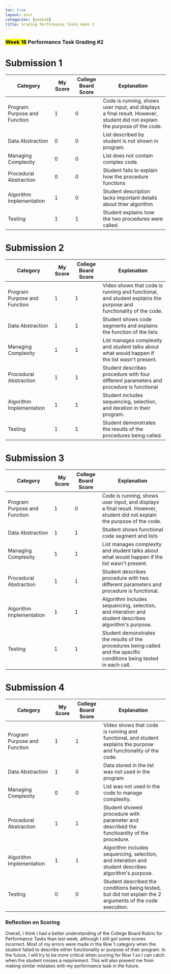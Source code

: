```yaml
---
toc: true
layout: post
categories: [week18]
title: Grading Performance Tasks Week 2
---
```


### <mark>Week 18</mark> Performance Task Grading #2

# Submission 1

| Category | My Score | College Board Score | Explanation |
| ------------- | ------------- | ------------- | ------------- |
| Program Purpose and Function | 1 | 0 | Code is running, shows user input, and displays a final result. However, student did not explain the purpose of the code.|
| Data Abstraction | 0 | 0 | List described by student is not shown in program.|
| Managing Complexity | 0 | 0 | List does not contain complex code. |
| Procedural Abstraction | 0 | 0 | Student fails to explain how the procedure functions| 
| Algorithm Implementation | 1 | 0 | Student description lacks important details about thier algorithm| 
| Testing | 1 | 1 | Student explains how the two procedures were called. | 

# Submission 2

| Category | My Score | College Board Score | Explanation |
| ------------- | ------------- | ------------- | ------------- |
| Program Purpose and Function | 1 | 1 | Video shows that code is running and functional, and student explains the purpose and functionality of the code. |
| Data Abstraction | 1 | 1 | Student shows code segments and explains the function of the lists |
| Managing Complexity | 1 | 1 | List  manages complexity and student talks about what would happen if the list wasn't present. |
| Procedural Abstraction | 1 | 1 | Student describes procedure with four different parameters and procedure is functional | 
| Algorithm Implementation | 1 | 1 | Student includes sequencing, selection, and iteration in their program. | 
| Testing | 1 | 1 | Student demonstrates the results of the procedures being called. | 

# Submission 3

| Category | My Score | College Board Score | Explanation |
| ------------- | ------------- | ------------- | ------------- |
| Program Purpose and Function | 1 | 0 | Code is running, shows user input, and displays a final result. However, student did not explain the purpose of the code. |
| Data Abstraction | 1 | 1 | Student shows functional code segment and lists |
| Managing Complexity | 1 | 1 | List  manages complexity and student talks about what would happen if the list wasn't present. |
| Procedural Abstraction | 1 | 1 | Student describes procedure with two different parameters and procedure is functional. | 
| Algorithm Implementation | 1 | 1 | Algorithm includes sequencing, selection, and interation and student describes algorithm's purpose. | 
| Testing | 1 | 1 | Student demonstrates the results of the procedures being called and the specific conditions being tested in each call. | 

# Submission 4

| Category | My Score | College Board Score | Explanation |
| ------------- | ------------- | ------------- | ------------- |
| Program Purpose and Function | 1 | 1 | Video shows that code is running and functional, and student explains the purpose and functionality of the code. |
| Data Abstraction | 1 | 0 | Data stored in the list was not used in the program |
| Managing Complexity | 0 | 0 |  List was not  used in the code to manage complexity. |
| Procedural Abstraction | 1 | 1 | Student showed procedure with parameter and described the functioanlity of the procedure. | 
| Algorithm Implementation | 1 | 1 | Algorithm includes sequencing, selection, and interation and student describes algorithm's purpose. | 
| Testing | 0 | 0 | Student described the conditions being tested, but did not explain the 2 arguments of the code execution. | 


### Reflection on Scoring
Overall, I think I had a better understanding of the College Board Rubric for Performance Tasks than last week, although I still got some scores incorrect. Most of my errors were made in the Row 1 category when the student failed to describe either functionality or purpose of their program. In the future, I will try to be more critical when scoring for Row 1 so I can catch when the student misses a requirement. This will also prevent me from making similar mistakes with my performance task in the future.